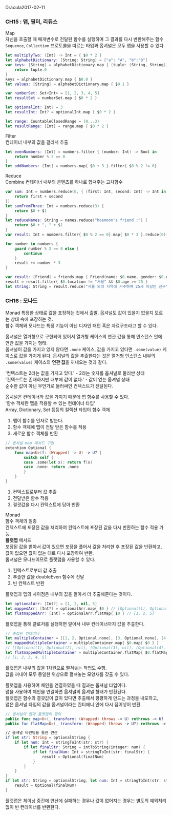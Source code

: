 Dracula2017-02-11

### CH15 : 맵, 필터, 리듀스

Map  
자신을 호출할 때 매개변수로 전달된 함수를 실행하여 그 결과를 다시 반환해주는 함수  
`Sequence`, `Collection` 프로토콜을 따르는 타입과 옵셔널은 모두 맵을 사용할 수 있다.

```swift
let multiplyTwo: (Int) -> Int = { $0 * 2 }
let alphabetDictionary: [String: String] = ["a": "A", "b":"B"]
var keys: [String] = alphabetDictionary.map { (tuple: (String, String)) -> String in
    return tuple.0
}
keys = alphabetDictionary.map { $0.0 }
let values: [String] = alphabetDictionary.map { $0.1 }

var numberSet: Set<Int> = [1, 2, 3, 4, 5]
let resultSet = numberSet.map { $0 * 2 }

let optionalInt: Int? = 3
let resultInt: Int? = optionalInt.map { $0 * 2 }

let range: CountableClosedRange = (0...3)
let resultRange: [Int] = range.map { $0 * 2 }
```

Filter  
컨테이너 내부의 값을 걸러서 추출

```swift
let evenNumbers: [Int] = numbers.filter { (number: Int) -> Bool in
    return number % 2 == 0
}
let oddNumbers: [Int] = numbers.map{ $0 + 3 }.filter{ $0 % 2 != 0}
```

Reduce  
Combine 컨테이너 내부의 콘텐츠를 하나로 합쳐주는 고차함수

```swift
var sum: Int = numbers.reduce(0, { (first: Int, second: Int) -> Int in 
    return first + second
})
let sumFromThree: Int = numbers.reduce(3) { 
    return $0 + $1
}
let reduceNames: String = names.reduce("hoemoon's friend :") {
    return $0 + ", " + $1
}
var result: Int = numbers.filter{ $0 % 2 == 0}.map{ $0 * 3 }.reduce(0){ $0 + $1 }

for number in numbers {
    guard number % 2 == 0 else {
        continue
    }
    result += number * 3
}
```

```swift
var result: [Friend] = friends.map { Friend(name: $0.name, gender: $0.gender, location: $0.location, age: $0.age + 1) }
result = result.filter{ $0.location != "서울" && $0.age >= 25 }
let string: String = result.reduce("서울 외의 지역에 거주하며 25세 이상인 친구") { $0 + "\n" + "\($1.name) \($1.gender) \($1.location) \($1.age)세"}
```

### CH16 : 모나드

Monad 특정한 상태로 값을 포장하는 것에서 출발. 옵셔널도 값이 있을지 없을지 모르는 상태 속에 포장하는 것.  
함수 객체와 모나드는 특정 기능이 아닌 디자인 패턴 혹은 자료구조라고 할 수 있다.

옵셔널은 열거형으로 구현되어 있어서 열거형 케이스의 연관 값을 통해 인스턴스 안에 연관 값을 가지는 형태.  
옵셔널이 값을 가지고 있지 않다면 `.none` 케이스, 값을 가지고 있다면 `.some(value)` 케이스로 값을 가지게 된다. 옵셔널의 값을 추출한다는 것은 열거형 인스턴스 내부의 `.some(value)` 케이스의 **연관 값**을 꺼내오는 것과 같다.

'컨텍스트는 2라는 값을 가지고 있다.' - 2라는 숫자롤 옵셔널로 둘러싼 상태   
'컨텍스트는 존재하지만 내부에 값이 없다.' - 값이 없는 옵셔널 상태  
순수한 값이 아닌 무언가로 둘러싸인 컨텍스트가 전달된다.

옵셔널은 컨테이너와 값을 가지기 때문에 맵 함수를 사용할 수 있다.  
'함수 객체란 맵을 적용할 수 있는 컨테이너 타입'  
Array, Dictionary, Set 등등의 컬렉션 타입이 함수 객체  

1. 맵이 함수를 인자로 받는다.
2. 함수 객체에 맵이 전달 받은 함수를 적용
3. 새로운 함수 객체를 반환

```swift
// 옵셔널 map 메서드 구현 
extention Optional {
    func map<U>(f: (Wrapped) -> U) -> U? {
        switch self {
        case .some(let x): return f(x)
        case .none: return .none    
        }
    }
}
```

1. 컨텍스트로부터 값 추출
2. 전달받은 함수 적용
3. 결괏값을 다시 컨텍스트에 담아 반환 

Monad  
함수 객체의 일종  
컨텍스트에 포장된 값을 처리하여 컨텍스트에 포장된 값을 다시 반환하는 함수 적용 가능.  
**플랫맵** 메서드  
포장된 값을 받아서 값이 있으면 포장을 풀어서 값을 처리한 후 포장된 값을 반환하고,  
값이 없으면 값이 없는 대로 다시 포장하여 반환.  
옵셔널은 모나드이므로 플랫맵을 사용할 수 있다.

1. 컨텍스트로부터 값 추출
2. 추출한 값을 doubleEven 함수에 전달 
3. 빈 컨텍스트 반환 

플랫맵과 맵의 차이점은 내부의 값을 알아서 더 추출해준다는 것이다.

```swift
let optionalArr: [Int?] = [1, 2, nil, 5]
let mappedArr: [Int?] = optionalArr.map{ $0 } // [Optional(1), Optional(2), nil, Optional(5)]
let flatmappedArr: [Int] = optionalArr.flatMap{ $0 } // [1, 2, 5]
```

플랫맵을 통해 클로저를 실행하면 알아서 내부 컨테이너까지 값을 추출한다.

```swift
// 중첩된 컨테이너 
let multipleContainer = [[1, 2, Optional.none], [3, Optional.none], [4, 5, Optional.none]]
let mappedMultipleContainer = multipleContainer.map{ $0.map{ $0 } }
// [[Optional(1), Optional(2), nil], [Optional(3), nil], [Optional(4), Optional(5), nil]]
let flatmappedMultipleContainer = multipleContainer.flatMap{ $0.flatMap{ $0 } }
// [1, 2, 3, 4, 5]
```

플랫맵은 내부의 값을 1차원으로 펼쳐놓는 작업도 수행.  
값을 꺼내어 모두 동일한 위상으로 펼쳐놓는 모양새를 갖출 수 있다.

플랫맵을 사용하여 체인을 연결하였을 때 결과는 옵셔널 타입이다.  
맵을 사용하여 체인을 연결하면 옵셔널의 옵셔널 형태가 반환된다.  
플랫맵은 함수의 결괏값이 값이 있다면 추출해서 평평하게 만드는 과정을 내포하고,  
맵은 옵셔널 타입의 값을 옵셔널이라는 컨터에니 안에 다시 집어넣어 반환.

```swift
// 옵셔널의 맵과 플랫맵의 정의
public func map<U>(_ transform: (Wrapped) throws -> U) rethrows -> U?
public fuc flatMap<U>(_ transform: (Wrapped) throws -> U?) rethrows -> U?

// 옵셔널 바인딩을 통한 연산
if let str: String = optionalString {
    if let num: Int = stringToInt(str: str) {
        if let finalStr: String = intToString(integer: num) {
            if let finalNum: Int = stringToInt(str: finalStr) {
                result = Optional(finalNum)
            }
        }
    }
}
if let str: String = optionalString, let num: Int = stringToInt(str: str), let finalStr: String = intToString(integer: num), let finalNum: Int = stringToInt(str: finalStr) {
    result = Optional(finalNum)
}
```

플랫맵은 체이닝 중간에 연산에 실패하는 경우나 값이 없어지는 경우는 별도의 예외처리 없이 빈 컨테이너를 반환한다.





